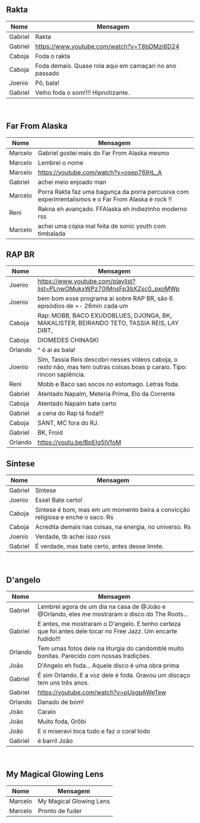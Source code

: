 ## Rakta

| Nome    | Mensagem                                                   |
| ------- | ---------------------------------------------------------- |
| Gabriel | Rakta                                                      |
| Gabriel |⁠https://www.youtube.com/watch?v=T8bDMzi6D24                |
| Caboja  | Foda o rakta                                               |
| Caboja  | Foda demais. Quase rola aqui em camaçari no ano passado    |
| Joenio  | Pô, bala!                                                  |
| Gabriel | Velho foda o som!!!! Hipnotizante.                         |
⁠⁠⁠⁠
## Far From Alaska

| Nome    | Mensagem                                                   |
| ------- | ---------------------------------------------------------- |
| Marcelo |⁠Gabriel gostei mais do Far From Alaska mesmo               |
| Marcelo |⁠Lembrei o nome                                             |
| Marcelo |⁠https://youtube.com/watch?v=osep76IHL_A                    |
| Gabriel |⁠achei meio enjoado man                                     |
| Marcelo |⁠Porra Rakta faz uma bagunça da porra percusiva com experimentalismos e o Far From Alaska é rock !! |
| Reni    |⁠Rakna eh avançado. FFAlaska eh indiezinho moderno rss      |
| Marcelo |⁠achei uma cópia mal feita de sonic youth com timbalada     |

## RAP BR

| Nome    | Mensagem                                                                                       |
| ------- | ---------------------------------------------------------------------------------------------- |
| Joenio  |⁠https://www.youtube.com/playlist?list=PLnwOMukxWPz70lMnsFp3bXZsc0_pxoMWp                       |
| Joenio  |⁠bem bom esse programa aí sobre RAP BR, são 6 episódios de +- 26min cada um                     |
| Caboja  |⁠Rap: MOBB, BACO EXUDOBLUES, DJONGA, BK, MAKALISTER, BEIRANDO TETO, TASSIA REIS, LAY DIRT,      |
| Caboja  |⁠DIOMEDES CHINASKI                                                                              |
| Orlando | ^ ó aí as bala!                                                                                |
| Joenio  |⁠Sim, Tassia Reis descobri nesses vídeos caboja, o resto não, mas tem outras coisas boas p caraio. Tipo: rincon sapiência. |
| Reni    |⁠Mobb e Baco sao socos no estomago. Letras foda.                                                |
| Gabriel |⁠Atentado Napalm, Meteria Prima, Elo da Corrente                                                |
| Caboja  |⁠Atentado Napalm bate certo                                                                     |
| Gabriel |⁠a cena do Rap tá foda!!!                                                                       |
| Caboja  |⁠SANT, MC fora do RJ.                                                                           |
| Gabriel |⁠BK, Froid                                                                                      |
| Orlando |⁠https://youtu.be/BpEIg5lVfoM                                                                   |

## Síntese

| Nome    | Mensagem                                                                         |
| ------- | -------------------------------------------------------------------------------- |
| Gabriel |⁠Síntese                                                                          |
| Joenio  |⁠Esse! Bate certo!                                                                |
| Caboja  |⁠Síntese é bom, mas em um momento beira a convicção religiosa e enche o saco. Rs  |
| Caboja  |⁠Acredita demais nas coisas, na energia, no universo. Rs                          |
| Joenio  |⁠Verdade, tb achei isso rsss                                                      |
| Gabriel |⁠É verdade, mas bate certo, antes desse limite.                                   |

⁠⁠⁠⁠
## D'angelo

| Nome    | Mensagem                                                                                                      |
| ------- | ------------------------------------------------------------------------------------------------------------- |
| Gabriel |⁠Lembrei agora de um dia na casa de @João e @Orlando, eles me mostraram o disco do The Roots...                |
| Gabriel |⁠E antes, me mostraram o D'angelo. E tenho certeza que foi antes dele tocar no Free Jazz. Um encarte fudido!!! |
| Orlando |⁠Tem umas fotos dele na liturgia do candomblé muito bonitas. Parecido com nossas tradições.                    |
| João    |⁠D'Angelo eh foda... Aquele disco é uma obra prima                                                             |
| Gabriel |⁠É sim Orlando. E a voz dele é foda. Gravou um discaço tem uns três anos.                                      |
| Gabriel |⁠https://youtube.com/watch?v=pUsgpAWeTew                                                                       |
| Orlando |⁠Danado de bom!                                                                                                |
| João    |⁠Caraio                                                                                                        |
| João    |⁠Muito foda, Grôbi                                                                                             |
| João    |⁠E o miseravi toca tudo e faz o coral todo                                                                     |
| Gabriel |⁠é barril João                                                                                                 |
⁠⁠⁠⁠
## My Magical Glowing Lens

| Nome    | Mensagem                                |
| ------- | --------------------------------------- |
| Marcelo⁠| My Magical Glowing Lens                 |
| Marcelo⁠| Pronto de fuder                         |
